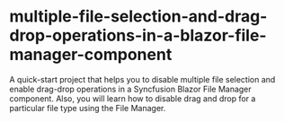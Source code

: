# multiple-file-selection-and-drag-drop-operations-in-a-blazor-file-manager-component
A quick-start project that helps you to disable multiple file selection and enable drag-drop operations in a Syncfusion Blazor File Manager component. Also, you will learn how to disable drag and drop for a particular file type using the File Manager.
